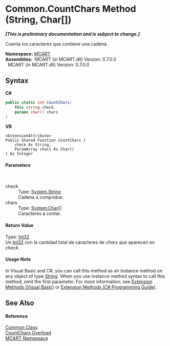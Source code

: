 # Common.CountChars Method (String, Char[])
 _**\[This is preliminary documentation and is subject to change.\]**_

Cuenta los caracteres que contiene una cadena.

**Namespace:**&nbsp;<a href="89e7854f-fe6f-d208-fb0c-b17953422852">MCART</a><br />**Assemblies:**&nbsp;&nbsp;MCART (in MCART.dll) Version: 0.7.0.0<br />&nbsp;&nbsp;MCART (in MCART.dll) Version: 0.7.0.0<br />

## Syntax

**C#**<br />
``` C#
public static int CountChars(
	this string check,
	params char[] chars
)
```

**VB**<br />
``` VB
<ExtensionAttribute>
Public Shared Function CountChars ( 
	check As String,
	ParamArray chars As Char()
) As Integer
```


#### Parameters
&nbsp;<dl><dt>check</dt><dd>Type: <a href="http://msdn2.microsoft.com/es-es/library/s1wwdcbf" target="_blank">System.String</a><br />Cadena a comprobar.</dd><dt>chars</dt><dd>Type: <a href="http://msdn2.microsoft.com/es-es/library/k493b04s" target="_blank">System.Char</a>[]<br />Caracteres a contar.</dd></dl>

#### Return Value
Type: <a href="http://msdn2.microsoft.com/es-es/library/td2s409d" target="_blank">Int32</a><br />Un <a href="http://msdn2.microsoft.com/es-es/library/td2s409d" target="_blank">Int32</a> con la cantidad total de caracteres de *chars* que aparecen en *check*.

#### Usage Note
In Visual Basic and C#, you can call this method as an instance method on any object of type <a href="http://msdn2.microsoft.com/es-es/library/s1wwdcbf" target="_blank">String</a>. When you use instance method syntax to call this method, omit the first parameter. For more information, see <a href="http://msdn.microsoft.com/en-us/library/bb384936.aspx">Extension Methods (Visual Basic)</a> or <a href="http://msdn.microsoft.com/en-us/library/bb383977.aspx">Extension Methods (C# Programming Guide)</a>.

## See Also


#### Reference
<a href="2fd80ad6-3642-bb7d-ce7a-ef1284d6d716">Common Class</a><br /><a href="5f8ddbc9-1fb3-7400-5b85-7fdd8ea8bfad">CountChars Overload</a><br /><a href="89e7854f-fe6f-d208-fb0c-b17953422852">MCART Namespace</a><br />